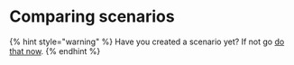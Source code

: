 # Comparing scenarios

{% hint style="warning" %}
Have you created a scenario yet? If not go [do that now](create-and-work-with-scenarios.md).
{% endhint %}
